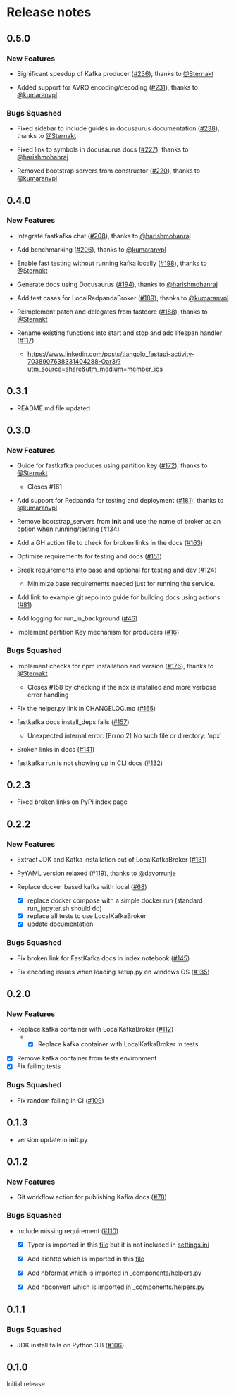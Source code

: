 # Release notes

<!-- do not remove -->

## 0.5.0

### New Features

- Significant speedup of Kafka producer ([#236](https://github.com/airtai/fastkafka/pull/236)), thanks to [@Sternakt](https://github.com/Sternakt)
 

- Added support for AVRO encoding/decoding ([#231](https://github.com/airtai/fastkafka/pull/231)), thanks to [@kumaranvpl](https://github.com/kumaranvpl)


### Bugs Squashed

- Fixed sidebar to include guides in docusaurus documentation ([#238](https://github.com/airtai/fastkafka/pull/238)), thanks to [@Sternakt](https://github.com/Sternakt)

- Fixed link to symbols in docusaurus docs ([#227](https://github.com/airtai/fastkafka/pull/227)), thanks to [@harishmohanraj](https://github.com/harishmohanraj)

- Removed bootstrap servers from constructor ([#220](https://github.com/airtai/fastkafka/pull/220)), thanks to [@kumaranvpl](https://github.com/kumaranvpl)


## 0.4.0

### New Features

- Integrate fastkafka chat ([#208](https://github.com/airtai/fastkafka/pull/208)), thanks to [@harishmohanraj](https://github.com/harishmohanraj)

- Add benchmarking ([#206](https://github.com/airtai/fastkafka/pull/206)), thanks to [@kumaranvpl](https://github.com/kumaranvpl)

- Enable fast testing without running kafka locally ([#198](https://github.com/airtai/fastkafka/pull/198)), thanks to [@Sternakt](https://github.com/Sternakt)

- Generate docs using Docusaurus ([#194](https://github.com/airtai/fastkafka/pull/194)), thanks to [@harishmohanraj](https://github.com/harishmohanraj)

- Add test cases for LocalRedpandaBroker ([#189](https://github.com/airtai/fastkafka/pull/189)), thanks to [@kumaranvpl](https://github.com/kumaranvpl)

- Reimplement patch and delegates from fastcore ([#188](https://github.com/airtai/fastkafka/pull/188)), thanks to [@Sternakt](https://github.com/Sternakt)

- Rename existing functions into start and stop and add lifespan handler ([#117](https://github.com/airtai/fastkafka/issues/117))
  - https://www.linkedin.com/posts/tiangolo_fastapi-activity-7038907638331404288-Oar3/?utm_source=share&utm_medium=member_ios


## 0.3.1

-  README.md file updated


## 0.3.0

### New Features

- Guide for fastkafka produces using partition key ([#172](https://github.com/airtai/fastkafka/pull/172)), thanks to [@Sternakt](https://github.com/Sternakt)
  - Closes #161

- Add support for Redpanda for testing and deployment ([#181](https://github.com/airtai/fastkafka/pull/181)), thanks to [@kumaranvpl](https://github.com/kumaranvpl)

- Remove bootstrap_servers from __init__ and use the name of broker as an option when running/testing ([#134](https://github.com/airtai/fastkafka/issues/134))

- Add a GH action file to check for broken links in the docs ([#163](https://github.com/airtai/fastkafka/issues/163))

- Optimize requirements for testing and docs ([#151](https://github.com/airtai/fastkafka/issues/151))

- Break requirements into base and optional for testing and dev ([#124](https://github.com/airtai/fastkafka/issues/124))
  - Minimize base requirements needed just for running the service.

- Add link to example git repo into guide for building docs using actions ([#81](https://github.com/airtai/fastkafka/issues/81))

- Add logging for run_in_background ([#46](https://github.com/airtai/fastkafka/issues/46))

- Implement partition Key mechanism for producers ([#16](https://github.com/airtai/fastkafka/issues/16))

### Bugs Squashed

- Implement checks for npm installation and version ([#176](https://github.com/airtai/fastkafka/pull/176)), thanks to [@Sternakt](https://github.com/Sternakt)
  - Closes #158 by checking if the npx is installed and more verbose error handling

- Fix the helper.py link in CHANGELOG.md ([#165](https://github.com/airtai/fastkafka/issues/165))

- fastkafka docs install_deps fails ([#157](https://github.com/airtai/fastkafka/issues/157))
  - Unexpected internal error: [Errno 2] No such file or directory: 'npx'

- Broken links in docs ([#141](https://github.com/airtai/fastkafka/issues/141))

- fastkafka run is not showing up in CLI docs ([#132](https://github.com/airtai/fastkafka/issues/132))


## 0.2.3

- Fixed broken links on PyPi index page


## 0.2.2

### New Features

- Extract JDK and Kafka installation out of LocalKafkaBroker ([#131](https://github.com/airtai/fastkafka/issues/131))

- PyYAML version relaxed ([#119](https://github.com/airtai/fastkafka/pull/119)), thanks to [@davorrunje](https://github.com/davorrunje)

- Replace docker based kafka with local ([#68](https://github.com/airtai/fastkafka/issues/68))
  - [x] replace docker compose with a simple docker run (standard run_jupyter.sh should do)
  - [x] replace all tests to use LocalKafkaBroker
  - [x] update documentation

### Bugs Squashed

- Fix broken link for FastKafka docs in index notebook ([#145](https://github.com/airtai/fastkafka/issues/145))

- Fix encoding issues when loading setup.py on windows OS ([#135](https://github.com/airtai/fastkafka/issues/135))


## 0.2.0

### New Features

- Replace kafka container with LocalKafkaBroker ([#112](https://github.com/airtai/fastkafka/issues/112))
  - - [x] Replace kafka container with LocalKafkaBroker in tests
- [x] Remove kafka container from tests environment
- [x] Fix failing tests

### Bugs Squashed

- Fix random failing in CI ([#109](https://github.com/airtai/fastkafka/issues/109))


## 0.1.3

- version update in __init__.py


## 0.1.2

### New Features


- Git workflow action for publishing Kafka docs ([#78](https://github.com/airtai/fastkafka/issues/78))


### Bugs Squashed

- Include missing requirement ([#110](https://github.com/airtai/fastkafka/issues/110))
  - [x] Typer is imported in this [file](https://github.com/airtai/fastkafka/blob/main/fastkafka/_components/helpers.py) but it is not included in [settings.ini](https://github.com/airtai/fastkafka/blob/main/settings.ini)
  - [x] Add aiohttp which is imported in this [file](https://github.com/airtai/fastkafka/blob/main/fastkafka/_helpers.py)
  - [x] Add nbformat which is imported in _components/helpers.py
  - [x] Add nbconvert which is imported in _components/helpers.py


## 0.1.1


### Bugs Squashed

- JDK install fails on Python 3.8 ([#106](https://github.com/airtai/fastkafka/issues/106))



## 0.1.0

Initial release
